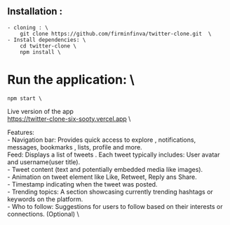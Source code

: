 ## Installation :
    - cloning : \
        git clone https://github.com/firminfinva/twitter-clone.git  \
    - Install dependencies: \
        cd twitter-clone \
        npm install \
# Run the application: \
    npm start \

Live version of the app \
    https://twitter-clone-six-sooty.vercel.app \

Features: \
    - Navigation bar: Provides quick access to explore , notifications,     messages, bookmarks , lists, profile and more. \
    Feed: Displays a list of tweets . Each tweet typically includes:
    User avatar and username(user title). \
    - Tweet content (text and potentially embedded media like images). \
    - Animation on tweet element like Like, Retweet,  Reply ans Share. \
    - Timestamp indicating when the tweet was posted. \
    - Trending topics: A section showcasing currently trending hashtags or keywords on the platform. \
    - Who to follow: Suggestions for users to follow based on their interests or connections. (Optional) \
